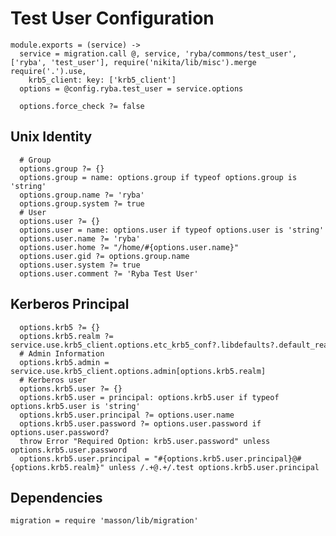 
# Test User Configuration

    module.exports = (service) ->
      service = migration.call @, service, 'ryba/commons/test_user', ['ryba', 'test_user'], require('nikita/lib/misc').merge require('.').use,
        krb5_client: key: ['krb5_client']
      options = @config.ryba.test_user = service.options

      options.force_check ?= false
      
## Unix Identity

      # Group
      options.group ?= {}
      options.group = name: options.group if typeof options.group is 'string'
      options.group.name ?= 'ryba'
      options.group.system ?= true
      # User
      options.user ?= {}
      options.user = name: options.user if typeof options.user is 'string'
      options.user.name ?= 'ryba'
      options.user.home ?= "/home/#{options.user.name}"
      options.user.gid ?= options.group.name
      options.user.system ?= true
      options.user.comment ?= 'Ryba Test User'

## Kerberos Principal

      options.krb5 ?= {}
      options.krb5.realm ?= service.use.krb5_client.options.etc_krb5_conf?.libdefaults?.default_realm
      # Admin Information
      options.krb5.admin = service.use.krb5_client.options.admin[options.krb5.realm]
      # Kerberos user
      options.krb5.user ?= {}
      options.krb5.user = principal: options.krb5.user if typeof options.krb5.user is 'string'
      options.krb5.user.principal ?= options.user.name
      options.krb5.user.password ?= options.user.password if options.user.password?
      throw Error "Required Option: krb5.user.password" unless options.krb5.user.password
      options.krb5.user.principal = "#{options.krb5.user.principal}@#{options.krb5.realm}" unless /.+@.+/.test options.krb5.user.principal

## Dependencies

    migration = require 'masson/lib/migration'
